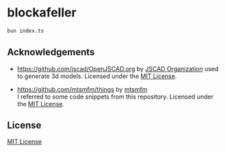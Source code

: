 # blockafeller

```bash
bun index.ts
```

## Acknowledgements

- https://github.com/jscad/OpenJSCAD.org by [JSCAD Organization](https://github.com/jscad)
  used to generate 3d models. Licensed under the [MIT License](https://github.com/jscad/OpenJSCAD.org/blob/master/LICENSE).

- https://github.com/mtsmfm/things by [mtsmfm](https://github.com/mtsmfm/)  
  I referred to some code snippets from this repository. Licensed under the [MIT License](https://github.com/mtsmfm/things/blob/main/LICENSE).

## License

[MIT License](LICENSE)
